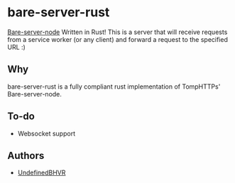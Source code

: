 # bare-server-rust
[Bare-server-node](https://github.com/tomphttp/bare-server-node) Written in Rust! This is a server that will receive requests from a service worker (or any client) and forward a request to the specified URL :) 

## Why 
bare-server-rust is a fully compliant rust implementation of TompHTTPs' Bare-server-node.  

## To-do 
* Websocket support

## Authors
* [UndefinedBHVR](https://github.com/UndefinedBHVR) 
